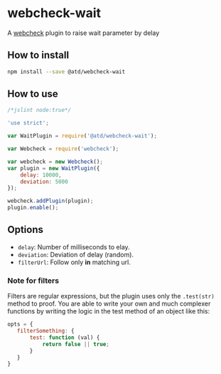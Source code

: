 # webcheck-wait
A [webcheck](https://github.com/atd-schubert/node-webcheck) plugin to raise wait parameter by delay

## How to install

```bash
npm install --save @atd/webcheck-wait
```

## How to use

```js
/*jslint node:true*/

'use strict';

var WaitPlugin = require('@atd/webcheck-wait');

var Webcheck = require('webcheck');

var webcheck = new Webcheck();
var plugin = new WaitPlugin({
    delay: 10000,
    deviation: 5000
});

webcheck.addPlugin(plugin);
plugin.enable();


```

## Options
- `delay`: Number of milliseconds to elay.
- `deviation`: Deviation of delay (random).
- `filterUrl`: Follow only **in** matching url.


### Note for filters

Filters are regular expressions, but the plugin uses only the `.test(str)` method to proof. You are able to write
your own and much complexer functions by writing the logic in the test method of an object like this:

```js
opts = {
   filterSomething: {
       test: function (val) {
           return false || true;
       }
   }
}
```
